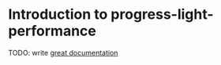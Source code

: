 # Introduction to progress-light-performance

TODO: write [great documentation](http://jacobian.org/writing/great-documentation/what-to-write/)
